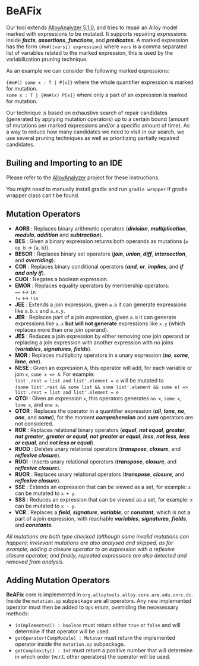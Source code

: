 # BeAFix

Our tool extends [AlloyAnalyzer 5.1.0](https://github.com/AlloyTools/org.alloytools.alloy),  and  tries to repair an Alloy model marked with expressions to be mutated. It supports repairing expressions inside **_facts_**, **_assertions_**, **_functions_**, and **_predicates_**. A marked expression has the form `{#m#([vars]) expression}` where `vars` is a comma separated list of variables related to the marked expression, this is used by the variabilization pruning technique.

As an example we can consider the following marked expressions:<br/>

`{#m#() some x : T | P[x]}` where the whole quantifier expression is marked for mutation.<br/>
`some x : T | {#m#(x) P[x]}` where only a part of an expression is marked for mutation.<br/>

Our technique is based on exhaustive search of repair candidates (generated by applying mutation operators) up to a certain bound (amount of mutations per marked expressions and/or a specific amount of time). As a way to reduce how many candidates we need to visit in our search, we use several pruning techniques as well as prioritizing partially repaired candidates.

## Builing and Importing to an IDE

Please refer to the [AlloyAnalyzer](https://github.com/AlloyTools/org.alloytools.alloy) project for these instructions.

You might need to manually install gradle and run `gradle wrapper` if gradle wrapper class can't be found.

## Mutation Operators

* **AORB**       : Replaces binary arithmetic operators (**_division_**, **_multiplication_**, **_modulo_**, **_addition_** and **_subtraction_**).
* **BES** 		: Given a binary expression returns both operands as mutations (`a op b` -> {`a`, `b`}).
* **BESOR** 	: Replaces binary set operators (**_join_**, **_union_**, **_diff_**, **_intersection_**, and **_overriding_**).
* **COR** 		: Replaces binary conditional operators (**_and_**, **_or_**, **_implies_**, and **_if and only if_**).
* **CUOI** 		: Negates a boolean expression.
* **EMOR** 	     : Replaces equality operators by membership operators:<br/>
                    `==` <-> `in`<br/>
                    `!=` <-> `!in`<br/>
* **JEE** 		: Extends a join expression, given `a.b` it can generate expressions like `a.b.c` and `a.x.y`.
* **JER** 		: Replaces part of a join expression, given `a.b` it can generate expressions like `a.x` **but will not generate** expressions like `x.y` (which replaces more than one join operand).
* **JES** 		: Reduces a join expression by either removing one join operand or replacing a join expression with another expression with no joins (**_variables_**, **_signatures_**, **_fields_**).
* **MOR** 		: Replaces multiplicity operators in a unary expression (**_no_**, **_some_**, **_lone_**, **_one_**).
* **NESE** 		: Given an expression `A`, this operator will add, for each variable or join `x`, `some x => A`. For example:<br/>
               `list'.rest = list and list'.element = e` will be mutated to\
               `(some list'.rest && some list && some list'.element && some e) => list'.rest = list and list'.element = e`<br/>
* **QTOI** 		: Given an expression `x`, this operators generates `no x`, `some x`, `lone x`, and `one x`.
* **QTOR** 		: Replaces the operator in a quantifier expression (**_all_**, **_lone_**, **_no_**, **_one_**, and **_some_**), for the moment **_comprehension_** and **_sum_** operators are not considered.
* **ROR**        : Replaces relational binary operators (**_equal_**, **_not equal_**, **_greater_**, **_not greater_**, **_greater or equal_**, **_not greater or equal_**, **_less_**, **_not less_**, **_less or equal_**, and **_not less or equal_**).
* **RUOD** 	     : Deletes unary relational operators (**_transpose_**, **_closure_**, and **_reflexive closure_**).
* **RUOI** 		: Inserts unary relational operators (**_transpose_**, **_closure_**, and **_reflexive closure_**).
* **RUOR** 	     : Replaces unary relational operators (**_transpose_**, **_closure_**, and **_reflexive closure_**).
* **SSE** 		: Extends an expression that can be viewed as a set, for example: `x` can be mutated to `x + y`.
* **SSS** 		: Reduces an expression that can be viewed as a set, for example: `x` can be mutated to `x - y`.
* **VCR** 		: Replaces a **_field_**, **_signature_**, **_variable_**, or **_constant_**, which is not a part of a join expression,  with reachable **_variables_**, **_signatures_**, **_fields_**, and **_constants_**.

*All mutations are both type checked (although some invalid mutations can happen); irrelevant mutations are also analysed and skipped, as for example, adding a closure operator to an expression with a reflexive closure operator;  and finally, repeated expressions are also detected and removed from analysis.*

## Adding Mutation Operators

**BeAFix** core is implemented in `org.alloytools.alloy.core.are.edu.unrc.dc`. Inside the `mutation.op` subpackage are all operators. Any new implemented operator must then be added to `Ops` enum, overriding the necesessary methods:
 * `isImplemented() : boolean` must return either `true` or `false` and will determine if that operator will be used.
 * `getOperator(CompModule) : Mutator` must return the implemented operator inside the `mutation.op` subpackage.
 * `getComplexity() : Int` must return a positive number that will determine in which order (w.r.t. other operators) the operator will be used. 
